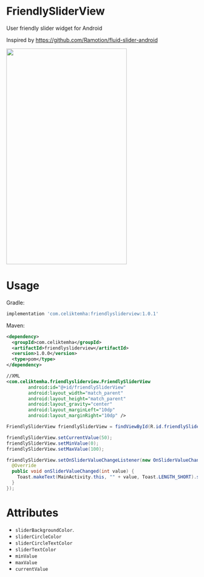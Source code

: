 # FriendlySliderView
User friendly slider widget for Android

Inspired by https://github.com/Ramotion/fluid-slider-android



<img src="https://github.com/celiktemha/FriendlySliderView/blob/master/FriendlySilider.gif" width="317" height="566"/>

# Usage

Gradle:
```groovy
implementation 'com.celiktemha:friendlysliderview:1.0.1'
```

Maven:
```xml
<dependency>
  <groupId>com.celiktemha</groupId>
  <artifactId>friendlysliderview</artifactId>
  <version>1.0.0</version>
  <type>pom</type>
</dependency>
```

```xml
//XML
<com.celiktemha.friendlysliderview.FriendlySliderView
        android:id="@+id/friendlySliderView"
        android:layout_width="match_parent"
        android:layout_height="match_parent"
        android:layout_gravity="center"
        android:layout_marginLeft="10dp"
        android:layout_marginRight="10dp" />
```

```java
FriendlySliderView friendlySliderView = findViewById(R.id.friendlySliderView);

friendlySliderView.setCurrentValue(50);
friendlySliderView.setMinValue(0);
friendlySliderView.setMaxValue(100);

friendlySliderView.setOnSliderValueChangeListener(new OnSliderValueChangeListener() {
  @Override
  public void onSliderValueChanged(int value) {
    Toast.makeText(MainActivity.this, "" + value, Toast.LENGTH_SHORT).show();
  }
});

```
# Attributes
* `sliderBackgroundColor`.
* `sliderCircleColor`
* `sliderCircleTextColor`
* `sliderTextColor`
* `minValue`
* `maxValue`
* `currentValue`
